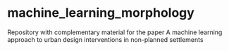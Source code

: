 # machine_learning_morphology
Repository with complementary material for the paper A machine learning approach to urban design interventions in non-planned settlements
